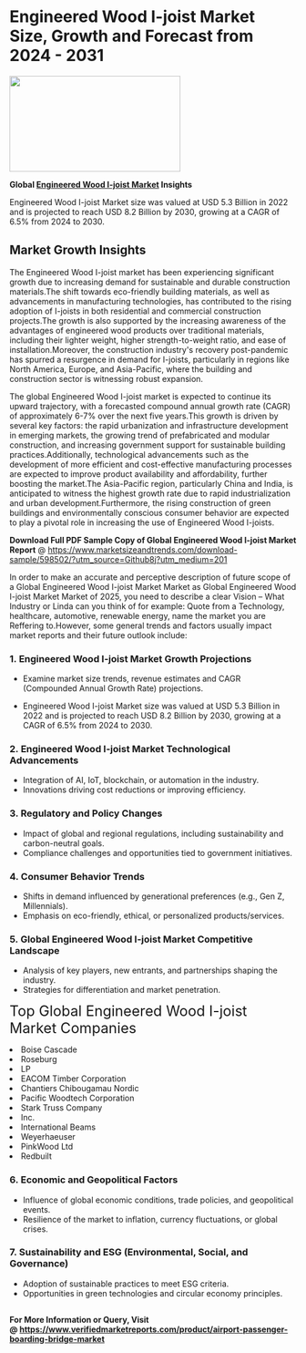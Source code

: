 <H1>Engineered Wood I-joist Market Size, Growth and Forecast from 2024 - 2031</H1><img class="aligncenter size-medium wp-image-584254" src="https://thirdeyenews.in/wp-content/uploads/2024/09/Global-Market-Research-300x168.jpeg" alt="" width="300" height="168" /><p><strong>Global&nbsp;<a href="https://www.marketsizeandtrends.com/download-sample/598502/?utm_source=Github8j?utm_medium=201">Engineered Wood I-joist Market</a> Insights</strong></p><p>Engineered Wood I-joist Market size was valued at USD 5.3 Billion in 2022 and is projected to reach USD 8.2 Billion by 2030, growing at a CAGR of 6.5% from 2024 to 2030.</p><p><h2>Market Growth Insights</h2> <p>The Engineered Wood I-joist market has been experiencing significant growth due to increasing demand for sustainable and durable construction materials.The shift towards eco-friendly building materials, as well as advancements in manufacturing technologies, has contributed to the rising adoption of I-joists in both residential and commercial construction projects.The growth is also supported by the increasing awareness of the advantages of engineered wood products over traditional materials, including their lighter weight, higher strength-to-weight ratio, and ease of installation.Moreover, the construction industry's recovery post-pandemic has spurred a resurgence in demand for I-joists, particularly in regions like North America, Europe, and Asia-Pacific, where the building and construction sector is witnessing robust expansion.</p> <p>The global Engineered Wood I-joist market is expected to continue its upward trajectory, with a forecasted compound annual growth rate (CAGR) of approximately 6-7% over the next five years.This growth is driven by several key factors: the rapid urbanization and infrastructure development in emerging markets, the growing trend of prefabricated and modular construction, and increasing government support for sustainable building practices.Additionally, technological advancements such as the development of more efficient and cost-effective manufacturing processes are expected to improve product availability and affordability, further boosting the market.The Asia-Pacific region, particularly China and India, is anticipated to witness the highest growth rate due to rapid industrialization and urban development.Furthermore, the rising construction of green buildings and environmentally conscious consumer behavior are expected to play a pivotal role in increasing the use of Engineered Wood I-joists.</p> <p><span class=""><strong>Download Full PDF Sample Copy of Global Engineered Wood I-joist Market Report</strong> @ <a href="https://www.marketsizeandtrends.com/download-sample/598502/?utm_source=Github8j?utm_medium=201" target="_blank">https://www.marketsizeandtrends.com/download-sample/598502/?utm_source=Github8j?utm_medium=201</a></span></p><p>In order to make an accurate and perceptive description of future scope of a Global&nbsp;Engineered Wood I-joist Market Market as Global&nbsp;Engineered Wood I-joist Market Market of 2025, you need to describe a clear Vision &ndash; What Industry or Linda can you think of for example: Quote from a Technology, healthcare, automotive, renewable energy, name the market you are Reffering to.However, some general trends and factors usually impact market reports and their future outlook include:</p><h3>1.&nbsp;<strong>Engineered Wood I-joist Market Growth Projections</strong></h3><ul><li>Examine market size trends, revenue estimates and CAGR (Compounded Annual Growth Rate) projections.</li><li><p>Engineered Wood I-joist Market size was valued at USD 5.3 Billion in 2022 and is projected to reach USD 8.2 Billion by 2030, growing at a CAGR of 6.5% from 2024 to 2030.</p></li></ul><h3>2.&nbsp;<strong>Engineered Wood I-joist Market Technological Advancements</strong></h3><ul><li>Integration of AI, IoT, blockchain, or automation in the industry.</li><li>Innovations driving cost reductions or improving efficiency.</li></ul><h3>3.&nbsp;<strong>Regulatory and Policy Changes</strong></h3><ul><li>Impact of global and regional regulations, including sustainability and carbon-neutral goals.</li><li>Compliance challenges and opportunities tied to government initiatives.</li></ul><h3>4.&nbsp;<strong>Consumer Behavior Trends</strong></h3><ul><li>Shifts in demand influenced by generational preferences (e.g., Gen Z, Millennials).</li><li>Emphasis on eco-friendly, ethical, or personalized products/services.</li></ul><h3>5.&nbsp;<strong>Global Engineered Wood I-joist Market Competitive Landscape</strong></h3><ul><li>Analysis of key players, new entrants, and partnerships shaping the industry.</li><li>Strategies for differentiation and market penetration.</li></ul><p data-pm-slice="1 1 []"><span style="color: inherit; font-family: inherit; font-size: 25px;">Top Global Engineered Wood I-joist Market Companies</span></p><div class="" data-test-id=""><p><li>Boise Cascade</li><li> Roseburg</li><li> LP</li><li> EACOM Timber Corporation</li><li> Chantiers Chibougamau Nordic</li><li> Pacific Woodtech Corporation</li><li> Stark Truss Company</li><li> Inc.</li><li> International Beams</li><li> Weyerhaeuser</li><li> PinkWood Ltd</li><li> Redbuilt</li></p></div><h3>6.&nbsp;<strong>Economic and Geopolitical Factors</strong></h3><ul><li>Influence of global economic conditions, trade policies, and geopolitical events.</li><li>Resilience of the market to inflation, currency fluctuations, or global crises.</li></ul><h3>7.&nbsp;<strong>Sustainability and ESG (Environmental, Social, and Governance)</strong></h3><ul><li>Adoption of sustainable practices to meet ESG criteria.</li><li>Opportunities in green technologies and circular economy principles.</li></ul><h2><strong style="font-size: 14px;">For More Information or Query, Visit @&nbsp;</strong><a style="background-color: #ffffff; font-size: 14px;" href="https://www.marketsizeandtrends.com/report/engineered-wood-i-joist-market/" target="_blank">https://www.verifiedmarketreports.com/product/airport-passenger-boarding-bridge-market</a></h2>